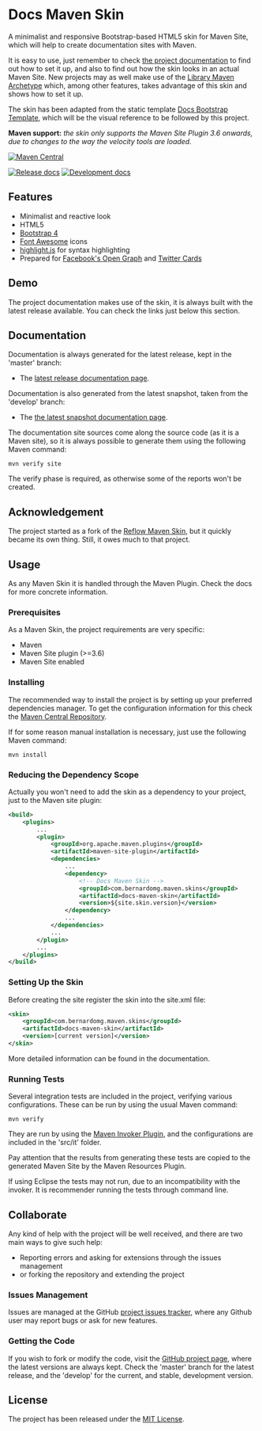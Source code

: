 # Docs Maven Skin

A minimalist and responsive Bootstrap-based HTML5 skin for Maven Site, which will help to create documentation sites with Maven.

It is easy to use, just remember to check [the project documentation][site-release] to find out how to set it up, and also to find out how the skin looks in an actual Maven Site. New projects may as well make use of the [Library Maven Archetype][library-archetype] which, among other features, takes advantage of this skin and shows how to set it up.

The skin has been adapted from the static template [Docs Bootstrap Template][docs-template], which will be the visual reference to be followed by this project.

**Maven support:** *the skin only supports the Maven Site Plugin 3.6 onwards, due to changes to the way the velocity tools are loaded.*

[![Maven Central](https://img.shields.io/maven-central/v/com.bernardomg.maven.skins/docs-maven-skin.svg)][maven-repo]

[![Release docs](https://img.shields.io/badge/docs-release-blue.svg)][site-release]
[![Development docs](https://img.shields.io/badge/docs-develop-blue.svg)][site-develop]

## Features

- Minimalist and reactive look
- HTML5
- [Bootstrap 4][bootstrap]
- [Font Awesome][font_awesome] icons
- [highlight.js][highlight] for syntax highlighting
- Prepared for [Facebook's Open Graph][open-graph] and [Twitter Cards][twitter-cards]

## Demo

The project documentation makes use of the skin, it is always built with the latest release available. You can check the links just below this section.

## Documentation

Documentation is always generated for the latest release, kept in the 'master' branch:

- The [latest release documentation page][site-release].

Documentation is also generated from the latest snapshot, taken from the 'develop' branch:

- The [the latest snapshot documentation page][site-develop].

The documentation site sources come along the source code (as it is a Maven site), so it is always possible to generate them using the following Maven command:

```
mvn verify site
```

The verify phase is required, as otherwise some of the reports won't be created.

## Acknowledgement

The project started as a fork of the [Reflow Maven Skin][reflow-skin], but it quickly became its own thing. Still, it owes much to that project.

## Usage

As any Maven Skin it is handled through the Maven Plugin. Check the docs for more concrete information.

### Prerequisites

As a Maven Skin, the project requirements are very specific:

- Maven
- Maven Site plugin (>=3.6)
- Maven Site enabled

### Installing

The recommended way to install the project is by setting up your preferred dependencies manager. To get the configuration information for this check the [Maven Central Repository][maven-repo].

If for some reason manual installation is necessary, just use the following Maven command:

```
mvn install
```

### Reducing the Dependency Scope

Actually you won't need to add the skin as a dependency to your project, just to the Maven site plugin:

```xml
<build>
    <plugins>
        ...
        <plugin>
            <groupId>org.apache.maven.plugins</groupId>
            <artifactId>maven-site-plugin</artifactId>
            <dependencies>
                ...
                <dependency>
                    <!-- Docs Maven Skin -->
                    <groupId>com.bernardomg.maven.skins</groupId>
                    <artifactId>docs-maven-skin</artifactId>
                    <version>${site.skin.version}</version>
                </dependency>
                ...
            </dependencies>
            ...
        </plugin>
        ...
    </plugins>
</build>
```

### Setting Up the Skin

Before creating the site register the skin into the site.xml file:

```xml
<skin>
    <groupId>com.bernardomg.maven.skins</groupId>
    <artifactId>docs-maven-skin</artifactId>
    <version>[current version]</version>
</skin>
```

More detailed information can be found in the documentation.

### Running Tests

Several integration tests are included in the project, verifying various configurations. These can be run by using the usual Maven command:

```
mvn verify
```

They are run by using the [Maven Invoker Plugin][maven-invoker], and the configurations are included in the 'src/it' folder.

Pay attention that the results from generating these tests are copied to the generated Maven Site by the Maven Resources Plugin.

If using Eclipse the tests may not run, due to an incompatibility with the invoker. It is recommender running the tests through command line.

## Collaborate

Any kind of help with the project will be well received, and there are two main ways to give such help:

- Reporting errors and asking for extensions through the issues management
- or forking the repository and extending the project

### Issues Management

Issues are managed at the GitHub [project issues tracker][issues], where any Github user may report bugs or ask for new features.

### Getting the Code

If you wish to fork or modify the code, visit the [GitHub project page][scm], where the latest versions are always kept. Check the 'master' branch for the latest release, and the 'develop' for the current, and stable, development version.

## License

The project has been released under the [MIT License][license].

[reflow-skin]: https://github.com/andriusvelykis/reflow-maven-skin
[maven-repo]: http://mvnrepository.com/artifact/com.bernardomg.maven.skins/docs-maven-skin
[issues]: https://github.com/Bernardo-MG/docs-maven-skin/issues
[license]: http://www.opensource.org/licenses/mit-license.php
[scm]: https://github.com/Bernardo-MG/docs-maven-skin
[site-develop]: https://docs.bernardomg.com/development/maven/docs-maven-skin
[site-release]: https://docs.bernardomg.com/maven/docs-maven-skin

[maven-invoker]: http://maven.apache.org/plugins/maven-invoker-plugin/

[library-archetype]: https://github.com/bernardo-mg/library-maven-archetype
[docs-template]: https://github.com/Bernardo-MG/docs-bootstrap-template
[bootstrap]: http://getbootstrap.com/
[font_awesome]: https://fortawesome.github.io/Font-Awesome/
[highlight]: https://highlightjs.org/
[open-graph]: http://ogp.me/
[twitter-cards]: https://dev.twitter.com/cards/overview
